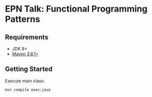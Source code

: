 # EPN Talk: Functional Programming Patterns

## Requirements

- JDK 8+
- [Maven 3.6.1+](https://maven.apache.org/install.html)

## Getting Started

Execute main class:

```
mvn compile exec:java
```

